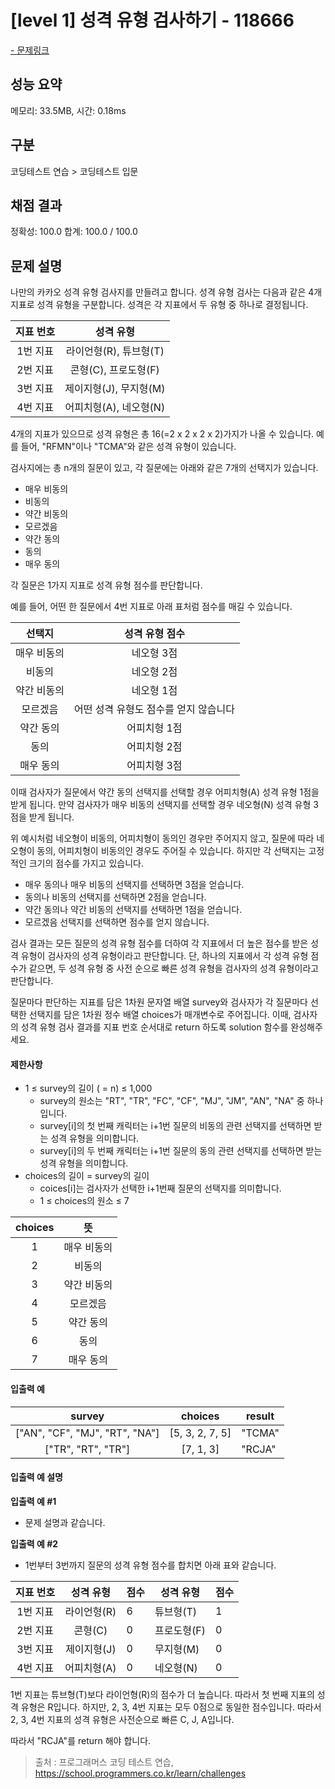 # [level 1] 성격 유형 검사하기 - 118666

<a href="https://school.programmers.co.kr/learn/courses/30/lessons/118666">- 문제링크</a>

## 성능 요약

메모리: 33.5MB, 시간: 0.18ms

## 구분

코딩테스트 연습 > 코딩테스트 입문

## 채점 결과

정확성: 100.0
합계: 100.0 / 100.0

## 문제 설명

나만의 카카오 성격 유형 검사지를 만들려고 합니다.
성격 유형 검사는 다음과 같은 4개 지표로 성격 유형을 구분합니다. 성격은 각 지표에서 두 유형 중 하나로 결정됩니다.

| **지표 번호** |     **성격 유형**      |
| :-----------: | :--------------------: |
|   1번 지표    | 라이언형(R), 튜브형(T) |
|   2번 지표    |  콘형(C), 프로도형(F)  |
|   3번 지표    | 제이지형(J), 무지형(M) |
|   4번 지표    | 어피치형(A), 네오형(N) |

4개의 지표가 있으므로 성격 유형은 총 16(=2 x 2 x 2 x 2)가지가 나올 수 있습니다. 예를 들어, "RFMN"이나 "TCMA"와 같은 성격 유형이 있습니다.

검사지에는 총 n개의 질문이 있고, 각 질문에는 아래와 같은 7개의 선택지가 있습니다.

- 매우 비동의
- 비동의
- 약간 비동의
- 모르겠음
- 약간 동의
- 동의
- 매우 동의

각 질문은 1가지 지표로 성격 유형 점수를 판단합니다.

예를 들어, 어떤 한 질문에서 4번 지표로 아래 표처럼 점수를 매길 수 있습니다.

| **선택지**  |          **성격 유형 점수**           |
| :---------: | :-----------------------------------: |
| 매우 비동의 |              네오형 3점               |
|   비동의    |              네오형 2점               |
| 약간 비동의 |              네오형 1점               |
|  모르겠음   | 어떤 성격 유형도 점수를 얻지 않습니다 |
|  약간 동의  |             어피치형 1점              |
|    동의     |             어피치형 2점              |
|  매우 동의  |             어피치형 3점              |

이때 검사자가 질문에서 약간 동의 선택지를 선택할 경우 어피치형(A) 성격 유형 1점을 받게 됩니다. 만약 검사자가 매우 비동의 선택지를 선택할 경우 네오형(N) 성격 유형 3점을 받게 됩니다.

위 예시처럼 네오형이 비동의, 어피치형이 동의인 경우만 주어지지 않고, 질문에 따라 네오형이 동의, 어피치형이 비동의인 경우도 주어질 수 있습니다.
하지만 각 선택지는 고정적인 크기의 점수를 가지고 있습니다.

- 매우 동의나 매우 비동의 선택지를 선택하면 3점을 얻습니다.
- 동의나 비동의 선택지를 선택하면 2점을 얻습니다.
- 약간 동의나 약간 비동의 선택지를 선택하면 1점을 얻습니다.
- 모르겠음 선택지를 선택하면 점수를 얻지 않습니다.

검사 결과는 모든 질문의 성격 유형 점수를 더하여 각 지표에서 더 높은 점수를 받은 성격 유형이 검사자의 성격 유형이라고 판단합니다. 단, 하나의 지표에서 각 성격 유형 점수가 같으면, 두 성격 유형 중 사전 순으로 빠른 성격 유형을 검사자의 성격 유형이라고 판단합니다.

질문마다 판단하는 지표를 담은 1차원 문자열 배열 survey와 검사자가 각 질문마다 선택한 선택지를 담은 1차원 정수 배열 choices가 매개변수로 주어집니다. 이때, 검사자의 성격 유형 검사 결과를 지표 번호 순서대로 return 하도록 solution 함수를 완성해주세요.

#### 제한사항

- 1 ≤ survey의 길이 ( = n) ≤ 1,000
  - survey의 원소는 "RT", "TR", "FC", "CF", "MJ", "JM", "AN", "NA" 중 하나입니다.
  - survey[i]의 첫 번째 캐릭터는 i+1번 질문의 비동의 관련 선택지를 선택하면 받는 성격 유형을 의미합니다.
  - survey[i]의 두 번째 캐릭터는 i+1번 질문의 동의 관련 선택지를 선택하면 받는 성격 유형을 의미합니다.
- choices의 길이 = survey의 길이
  - coices[i]는 검사자가 선택한 i+1번째 질문의 선택지를 의미합니다.
  - 1 ≤ choices의 원소 ≤ 7

| **choices** |   **뜻**    |
| :---------: | :---------: |
|      1      | 매우 비동의 |
|      2      |   비동의    |
|      3      | 약간 비동의 |
|      4      |  모르겠음   |
|      5      |  약간 동의  |
|      6      |    동의     |
|      7      |  매우 동의  |

#### 입출력 예

|           **survey**           |   **choices**   | **result** |
| :----------------------------: | :-------------: | ---------- |
| ["AN", "CF", "MJ", "RT", "NA"] | [5, 3, 2, 7, 5] | "TCMA"     |
|       ["TR", "RT", "TR"]       |    [7, 1, 3]    | "RCJA"     |

#### 입출력 예 설명

**입출력 예 #1**

- 문제 설명과 같습니다.

**입출력 예 #2**

- 1번부터 3번까지 질문의 성격 유형 점수를 합치면 아래 표와 같습니다.

| **지표 번호** | **성격 유형** | **점수** | **성격 유형** | **점수** |
| :-----------: | :-----------: | -------- | ------------- | -------- |
|   1번 지표    |  라이언형(R)  | 6        | 튜브형(T)     | 1        |
|   2번 지표    |    콘형(C)    | 0        | 프로도형(F)   | 0        |
|   3번 지표    |  제이지형(J)  | 0        | 무지형(M)     | 0        |
|   4번 지표    |  어피치형(A)  | 0        | 네오형(N)     | 0        |

1번 지표는 튜브형(T)보다 라이언형(R)의 점수가 더 높습니다. 따라서 첫 번째 지표의 성격 유형은 R입니다.
하지만, 2, 3, 4번 지표는 모두 0점으로 동일한 점수입니다. 따라서 2, 3, 4번 지표의 성격 유형은 사전순으로 빠른 C, J, A입니다.

따라서 "RCJA"를 return 해야 합니다.

> 출처 : 프로그래머스 코딩 테스트 연습, <https://school.programmers.co.kr/learn/challenges>
